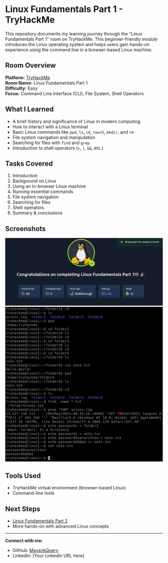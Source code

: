 # Linux Fundamentals Part 1 - TryHackMe

This repository documents my learning journey through the "Linux Fundamentals Part 1" room on TryHackMe. This beginner-friendly module introduces the Linux operating system and helps users gain hands-on experience using the command line in a browser-based Linux machine.

## Room Overview

**Platform:** [TryHackMe](https://tryhackme.com/room/linuxfundamentals1)  
**Room Name:** Linux Fundamentals Part 1  
**Difficulty:** Easy    
**Focus:** Command Line Interface (CLI), File System, Shell Operators

## What I Learned

- A brief history and significance of Linux in modern computing
- How to interact with a Linux terminal
- Basic Linux commands like `pwd`, `ls`, `cd`, `touch`, `mkdir`, and `rm`
- File system navigation and manipulation
- Searching for files with `find` and `grep`
- Introduction to shell operators (`>`, `|`, `&&`, etc.)

## Tasks Covered

1. Introduction
2. Background on Linux
3. Using an in-browser Linux machine
4. Running essential commands
5. File system navigation
6. Searching for files
7. Shell operators
8. Summary & conclusions

## Screenshots

![Room Completion](https://github.com/MayankQuery/tryhackme-writeups/blob/main/linux-fundamentals-part1/images/linux-fundamentals-part1-completion.png)
![Room Practice](https://github.com/MayankQuery/tryhackme-writeups/blob/main/linux-fundamentals-part1/images/linux-fundamentals-part1--practice.png)

## Tools Used

- TryHackMe virtual environment (browser-based Linux)
- Command-line tools

## Next Steps

- [Linux Fundamentals Part 2](https://tryhackme.com/room/linuxfundamentals2)
- More hands-on with advanced Linux concepts

---

**Connect with me:**

- GitHub: [MayankQuery](https://github.com/MayankQuery)
- LinkedIn: [Your LinkedIn URL here]

